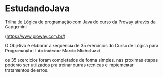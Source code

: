 # EstudandoJava
Trilha de Lógica de programação com Java do curso da Proway através da Capgemini 

(https://www.proway.com.br/)

O Objetivo é elaborar a sequencia de 35 exercicios do Curso de Lógica para Programação III do instrutor Marcio Michelluzzi

os 35 exercicios foram completados de forma simples. nas proximas etapas poderão ser utilizados pra treinar outras tecnicas e implementar tratamentos de erros.